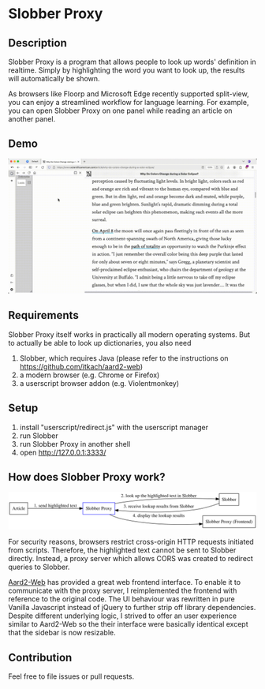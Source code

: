 # Slobber Proxy
## Description
Slobber Proxy is a program that allows people to look up words' definition in realtime. Simply by highlighting the word you want to look up, the results will automatically be shown. 

As browsers like Floorp and Microsoft Edge recently supported split-view, you can enjoy a streamlined workflow for language learning. For example, you can open Slobber Proxy on one panel while reading an article on another panel.

## Demo
![Demo](misc/demo.gif)

## Requirements
Slobber Proxy itself works in practically all modern operating systems. But to actually be able to look up dictionaries, you also need 

1. Slobber, which requires Java (please refer to the instructions on <https://github.com/itkach/aard2-web>)
2. a modern browser (e.g. Chrome or Firefox)
3. a userscript browser addon (e.g. Violentmonkey)

## Setup
1. install "userscript/redirect.js" with the userscript manager
2. run Slobber
3. run Slobber Proxy in another shell
4. open http://127.0.0.1:3333/

## How does Slobber Proxy work? 
![Slobber Proxy flowchart](misc/workflow_illustration.svg)

For security reasons, browsers restrict cross-origin HTTP requests initiated from scripts. Therefore, the highlighted text cannot be sent to Slobber directly. Instead, a proxy server which allows CORS was created to redirect queries to Slobber. 

[Aard2-Web](https://github.com/itkach/aard2-web) has provided a great web frontend interface. To enable it to communicate with the proxy server, I reimplemented the frontend with reference to the original code. The UI behaviour was rewritten in pure Vanilla Javascript instead of jQuery to further strip off library dependencies. Despite different underlying logic, I strived to offer an user experience similar to Aard2-Web so the their interface were basically identical except that the sidebar is now resizable. 


## Contribution
Feel free to file issues or pull requests.